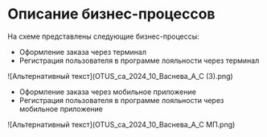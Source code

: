 # Описание бизнес-процессов

На схеме представлены следующие бизнес-процессы:

- Оформление заказа через терминал 
- Регистрация пользователя в программе лояльности через терминал

![Альтернативный текст](OTUS_са_2024_10_Васнева_А_С (3).png)

- Оформление заказа через мобильное приложение  
- Регистрация пользователя в программе лояльности через мобильное приложение 

![Альтернативный текст](OTUS_са_2024_10_Васнева_А_С МП.png)